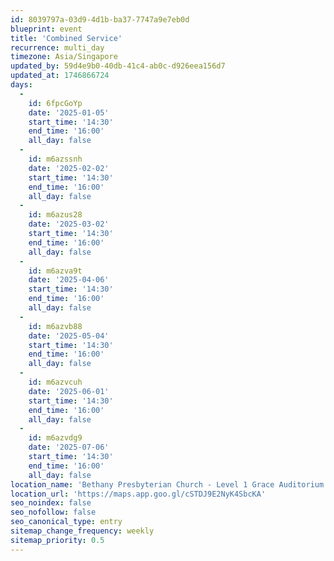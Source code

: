 ```yaml
---
id: 8039797a-03d9-4d1b-ba37-7747a9e7eb0d
blueprint: event
title: 'Combined Service'
recurrence: multi_day
timezone: Asia/Singapore
updated_by: 59d4e9b0-40db-41c4-ab0c-d926eea156d7
updated_at: 1746866724
days:
  -
    id: 6fpcGoYp
    date: '2025-01-05'
    start_time: '14:30'
    end_time: '16:00'
    all_day: false
  -
    id: m6azssnh
    date: '2025-02-02'
    start_time: '14:30'
    end_time: '16:00'
    all_day: false
  -
    id: m6azus28
    date: '2025-03-02'
    start_time: '14:30'
    end_time: '16:00'
    all_day: false
  -
    id: m6azva9t
    date: '2025-04-06'
    start_time: '14:30'
    end_time: '16:00'
    all_day: false
  -
    id: m6azvb88
    date: '2025-05-04'
    start_time: '14:30'
    end_time: '16:00'
    all_day: false
  -
    id: m6azvcuh
    date: '2025-06-01'
    start_time: '14:30'
    end_time: '16:00'
    all_day: false
  -
    id: m6azvdg9
    date: '2025-07-06'
    start_time: '14:30'
    end_time: '16:00'
    all_day: false
location_name: 'Bethany Presbyterian Church - Level 1 Grace Auditorium'
location_url: 'https://maps.app.goo.gl/cSTDJ9E2NyK4SbcKA'
seo_noindex: false
seo_nofollow: false
seo_canonical_type: entry
sitemap_change_frequency: weekly
sitemap_priority: 0.5
---
```

